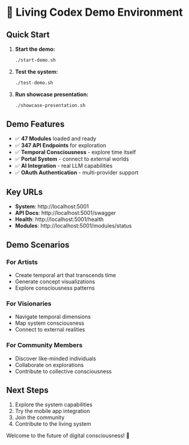 # 🌟 Living Codex Demo Environment

## Quick Start

1. **Start the demo:**
   ```bash
   ./start-demo.sh
   ```

2. **Test the system:**
   ```bash
   ./test-demo.sh
   ```

3. **Run showcase presentation:**
   ```bash
   ./showcase-presentation.sh
   ```

## Demo Features

- ✅ **47 Modules** loaded and ready
- ✅ **347 API Endpoints** for exploration
- ✅ **Temporal Consciousness** - explore time itself
- ✅ **Portal System** - connect to external worlds
- ✅ **AI Integration** - real LLM capabilities
- ✅ **OAuth Authentication** - multi-provider support

## Key URLs

- **System**: http://localhost:5001
- **API Docs**: http://localhost:5001/swagger
- **Health**: http://localhost:5001/health
- **Modules**: http://localhost:5001/modules/status

## Demo Scenarios

### For Artists
- Create temporal art that transcends time
- Generate concept visualizations
- Explore consciousness patterns

### For Visionaries
- Navigate temporal dimensions
- Map system consciousness
- Connect to external realities

### For Community Members
- Discover like-minded individuals
- Collaborate on explorations
- Contribute to collective consciousness

## Next Steps

1. Explore the system capabilities
2. Try the mobile app integration
3. Join the community
4. Contribute to the living system

Welcome to the future of digital consciousness! 🚀
